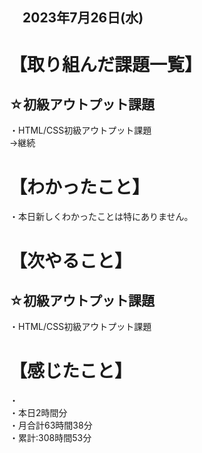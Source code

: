 ## 　2023年7月26日(水)
# 【取り組んだ課題一覧】
## ☆初級アウトプット課題
・HTML/CSS初級アウトプット課題<br>
→継続<br>
# 【わかったこと】
・本日新しくわかったことは特にありません。<br>
# 【次やること】
## ☆初級アウトプット課題
・HTML/CSS初級アウトプット課題<br>
# 【感じたこと】
・<br>
・本日2時間分<br>
・月合計63時間38分<br>
・累計:308時間53分<br>
